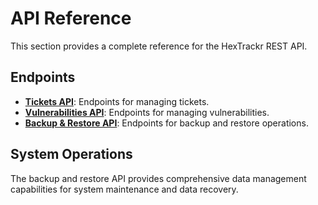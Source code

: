 # API Reference

This section provides a complete reference for the HexTrackr REST API.

## Endpoints

- **[Tickets API](./tickets-api.html)**: Endpoints for managing tickets.
- **[Vulnerabilities API](./vulnerabilities-api.html)**: Endpoints for managing vulnerabilities.
- **[Backup & Restore API](./backup-api.html)**: Endpoints for backup and restore operations.

## System Operations

The backup and restore API provides comprehensive data management capabilities for system maintenance and data recovery.
